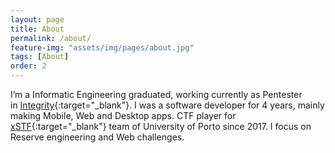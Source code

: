 ```yaml
---
layout: page
title: About
permalink: /about/
feature-img: "assets/img/pages/about.jpg"
tags: [About]
order: 2
---
```


I’m a Informatic Engineering graduated, working currently as Pentester in [Integrity](https://www.integrity.pt/){:target="_blank"}. I was a software developer for 4 years, mainly making Mobile, Web and Desktop apps. CTF player for [xSTF](https://ctftime.org/team/15341){:target="_blank"} team of University of Porto since 2017. I focus on Reserve engineering and Web challenges.

